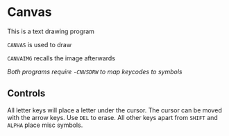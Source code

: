 # Canvas

This is a text drawing program

`CANVAS` is used to draw

`CANVAIMG` recalls the image afterwards

_Both programs require `-CNVSDRW` to map keycodes to symbols_

## Controls

All letter keys will place a letter under the cursor.
The cursor can be moved with the arrow keys.
Use `DEL` to erase.
All other keys apart from `SHIFT` and `ALPHA` place misc symbols.
